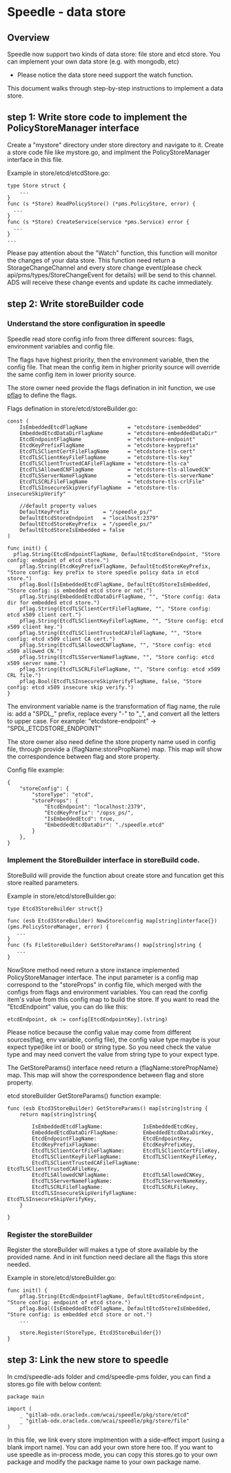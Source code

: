 # Speedle - data store

## Overview
Speedle now support two kinds of data store: file store and etcd store.
You can implement your own data store (e.g. with mongodb, etc)

* Please notice the data store need support the watch function.

This document walks through step-by-step instructions to implement a data store.

## step 1: Write store code to implement the PolicyStoreManager interface

Create a "mystore" directory under store directory and navigate to it.
Create a store code file like mystore.go, and implment the PolicyStoreManager interface in this file.

Example in store/etcd/etcdStore.go:
```
type Store struct {
    ...
}
func (s *Store) ReadPolicyStore() (*pms.PolicyStore, error) {
  ...
}
func (s *Store) CreateService(service *pms.Service) error {
  ...
}
...
```

Please pay attention about the "Watch" function, this function will monitor the changes of your data store. This function need return a StorageChangeChannel and every store change event(please check api/pms/types/StoreChangeEvent for details) will be send to this channel. ADS will receive these change events and update its cache immediately.

## step 2: Write storeBuilder code

### Understand the store configuration in speedle
Speedle read store config info from three different sources: flags, environment variables and config file.

The flags have highest priority, then the environment variable, then the config file. That mean the config item in higher priority source will override the same config item in lower priority source.

The store owner need provide the flags defination in init function, we use [pflag](https://github.com/spf13/pflag) to define the flags. 

Flags defination in store/etcd/storeBuilder.go:
```
const (
    IsEmbeddedEtcdFlagName             = "etcdstore-isembedded"
    EmbeddedEtcdDataDirFlagName        = "etcdstore-embeddedDataDir"
    EtcdEndpointFlagName               = "etcdstore-endpoint"
    EtcdKeyPrefixFlagName              = "etcdstore-keyprefix"
    EtcdTLSClientCertFileFlagName      = "etcdstore-tls-cert"
    EtcdTLSClientKeyFileFlagName       = "etcdstore-tls-key"
    EtcdTLSClientTrustedCAFileFlagName = "etcdstore-tls-ca"
    EtcdTLSAllowedCNFlagName           = "etcdstore-tls-allowedCN"
    EtcdTLSServerNameFlagName          = "etcdstore-tls-serverName"
    EtcdTLSCRLFileFlagName             = "etcdstore-tls-crlFile"
    EtcdTLSInsecureSkipVerifyFlagName  = "etcdstore-tls-insecureSkipVerify"

    //default property values
    DefaultKeyPrefix           = "/speedle_ps/"
    DefaultEtcdStoreEndpoint   = "localhost:2379"
    DefaultEtcdStoreKeyPrefix  = "/speedle_ps/"
    DefaultEtcdStoreIsEmbedded = false
)

func init() {
  pflag.String(EtcdEndpointFlagName, DefaultEtcdStoreEndpoint, "Store config: endpoint of etcd store.")
    pflag.String(EtcdKeyPrefixFlagName, DefaultEtcdStoreKeyPrefix, "Store config: key prefix to store speedle policy data in etcd store.")
    pflag.Bool(IsEmbeddedEtcdFlagName, DefaultEtcdStoreIsEmbedded, "Store config: is embedded etcd store or not.")
    pflag.String(EmbeddedEtcdDataDirFlagName, "", "Store config: data dir for embedded etcd store.")
    pflag.String(EtcdTLSClientCertFileFlagName, "", "Store config: etcd x509 client cert.")
    pflag.String(EtcdTLSClientKeyFileFlagName, "", "Store config: etcd x509 client key.")
    pflag.String(EtcdTLSClientTrustedCAFileFlagName, "", "Store config: etcd x509 client CA cert.")
    pflag.String(EtcdTLSAllowedCNFlagName, "", "Store config: etcd x509 allowed CN.")
    pflag.String(EtcdTLSServerNameFlagName, "", "Store config: etcd x509 server name.")
    pflag.String(EtcdTLSCRLFileFlagName, "", "Store config: etcd x509 CRL file.")
    pflag.Bool(EtcdTLSInsecureSkipVerifyFlagName, false, "Store config: etcd x509 insecure skip verify.")
}
```

The environment variable name is the transformation of flag name, the rule is: add a "SPDL_" prefix, replace every "-" to "_", and convert all the letters to upper case. For example:
"etcdstore-endpoint" -> "SPDL_ETCDSTORE_ENDPOINT"

The store owner also need define the store property name used in config file, through provide a {flagName:storePropName} map. This map will show the correspondence between flag and store property. 

Config file example:
```
{
    "storeConfig": {
        "storeType": "etcd",
        "storeProps": {
            "EtcdEndpoint": "localhost:2379",
            "EtcdKeyPrefix": "/opss_ps/",
            "IsEmbeddedEtcd": true,
            "EmbeddedEtcdDataDir": "./speedle.etcd"
        }
    },
}
```

### Implement the StoreBuilder interface in storeBuild code. 
StoreBuild will provide the function about create store and funcation get this store realted parameters.

Example in store/etcd/storeBuilder.go:
```
type Etcd3StoreBuilder struct{}

func (esb Etcd3StoreBuilder) NewStore(config map[string]interface{}) (pms.PolicyStoreManager, error) {
   ...
}
func (fs FileStoreBuilder) GetStoreParams() map[string]string {
   ...
}
```

NowStore method need return a store instance implemented PolicyStoreManager interface. 
The input parameter is a config map correspond to the "storeProps" in config file, which merged with the configs from flags and environment variables. 
You can read the config item's value from this config map to build the store. If you want to read the "EtcdEndpoint" value, you can do like this: 
```
etcdEndpoint, ok := config[EtcdEndpointKey].(string)
```

Please notice because the config value may come from different sources(flag, env variable, config file), the config value type maybe is your expect type(like int or bool) or string type. So you need check the value type and may need convert the value from string type to your expect type. 

The GetStoreParams() interface need return a {flagName:storePropName} map. This map will show the correspondence between flag and store property.

etcd storeBuilder GetStoreParams() function example:
```
func (esb Etcd3StoreBuilder) GetStoreParams() map[string]string {
    return map[string]string{

        IsEmbeddedEtcdFlagName:             IsEmbeddedEtcdKey,
        EmbeddedEtcdDataDirFlagName:        EmbeddedEtcdDataDirKey,
        EtcdEndpointFlagName:               EtcdEndpointKey,
        EtcdKeyPrefixFlagName:              EtcdKeyPrefixKey,
        EtcdTLSClientCertFileFlagName:      EtcdTLSClientCertFileKey,
        EtcdTLSClientKeyFileFlagName:       EtcdTLSClientKeyFileKey,
        EtcdTLSClientTrustedCAFileFlagName: EtcdTLSClientTrustedCAFileKey,
        EtcdTLSAllowedCNFlagName:           EtcdTLSAllowedCNKey,
        EtcdTLSServerNameFlagName:          EtcdTLSServerNameKey,
        EtcdTLSCRLFileFlagName:             EtcdTLSCRLFileKey,
        EtcdTLSInsecureSkipVerifyFlagName:  EtcdTLSInsecureSkipVerifyKey,
    }

}
```


### Register the storeBuilder
Register the storeBuilder will makes a type of store available by the provided name. 
And in init function need declare all the flags this store needed. 

Example in store/etcd/storeBuilder.go:
```
func init() {
    pflag.String(EtcdEndpointFlagName, DefaultEtcdStoreEndpoint, "Store config: endpoint of etcd store.")
    pflag.Bool(IsEmbeddedEtcdFlagName, DefaultEtcdStoreIsEmbedded, "Store config: is embedded etcd store or not.")
    ...

    store.Register(StoreType, Etcd3StoreBuilder{})
}
```

## step 3: Link the new store to speedle
In cmd/speedle-ads folder and cmd/speedle-pms folder, you can find a stores.go file with below content:

```
package main

import (
    _ "gitlab-odx.oracledx.com/wcai/speedle/pkg/store/etcd"
    _ "gitlab-odx.oracledx.com/wcai/speedle/pkg/store/file"
)
```

In this file, we link every store implmention with a side-effect import (using a blank import name). You can add your own store here too.
If you want to use speedle as in-process mode, you can copy this stores.go to your own package and modify the package name to your own package name.
